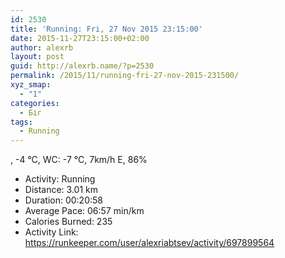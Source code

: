 ```yaml
---
id: 2530
title: 'Running: Fri, 27 Nov 2015 23:15:00'
date: 2015-11-27T23:15:00+02:00
author: alexrb
layout: post
guid: http://alexrb.name/?p=2530
permalink: /2015/11/running-fri-27-nov-2015-231500/
xyz_smap:
  - "1"
categories:
  - Біг
tags:
  - Running
---
```

, -4 &deg;C, WC: -7 &deg;C, 7km/h E, 86%

<ul class="rk-list">
  <li class="rk-activity">
    Activity: Running
  </li>
  <li class="rk-distance">
    Distance: 3.01 km
  </li>
  <li class="rk-duration">
    Duration: 00:20:58
  </li>
  <li class="rk-avg-pace">
    Average Pace: 06:57 min/km
  </li>
  <li class="rk-calories">
    Calories Burned: 235
  </li>
  <li class="rk-activity-link">
    Activity Link: <a href="https://runkeeper.com/user/alexriabtsev/activity/697899564">https://runkeeper.com/user/alexriabtsev/activity/697899564</a>
  </li>
</ul>